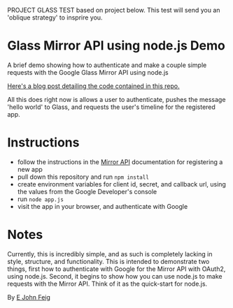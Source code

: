 
PROJECT GLASS TEST based on project below. This test will send you an 'oblique strategy' to insprire you.






Glass Mirror API using node.js Demo
======================================

A brief demo showing how to authenticate and make a couple simple requests with the Google Glass Mirror API using node.js

[Here's a blog post detailing the code contained in this repo.](http://www.recursiverobot.com/post/57348836217/getting-started-with-the-mirror-api-using-node-js)

All this does right now is allows a user to authenticate, pushes the message 'hello world' to Glass, and requests the user's timeline for the registered app.

# Instructions

* follow the instructions in the [Mirror API](https://developers.google.com/glass/overview) documentation for registering a new app
* pull down this repository and run `npm install`
* create environment variables for client id, secret, and callback url, using the values from the Google Developer's console
* run `node app.js`
* visit the app in your browser, and authenticate with Google

# Notes

Currently, this is incredibly simple, and as such is completely lacking in style, structure, and functionality. This is intended to demonstrate two things, first how to authenticate with Google for the Mirror API with OAuth2, using node.js. Second, it begins to show how you can use node.js to make requests with the Mirror API. Think of it as the quick-start for node.js.

By <a href="https://plus.google.com/u/0/110693175237378228684?rel=author">E John Feig</a>
